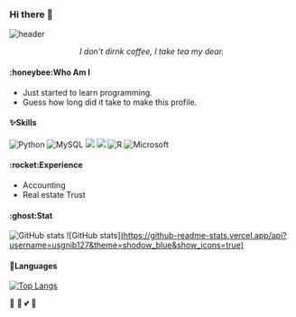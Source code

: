 ### Hi there 👋
![header](https://capsule-render.vercel.app/api?type=venom&color=0:ffd900,90:f56ee7&height=120&section=header&text=It's%20Gracey!&fontSize=70)
<div align=center>
<i>I don't dirnk coffee, I take tea my dear.</i>
</div>

<h4>:honeybee:Who Am I</h4>

- Just started to learn programming.
- Guess how long did it take to make this profile.

<h4>✨Skills</h4>

![Python](https://img.shields.io/badge/python-3670A0?style=for-the-badge&logo=python&logoColor=ffdd54) ![MySQL](https://img.shields.io/badge/mysql-4479A1.svg?style=for-the-badge&logo=mysql&logoColor=white) <img src="https://img.shields.io/badge/github-181717?style=for-the-badge&logo=github&logoColor=white"> <img src="https://img.shields.io/badge/git-F05032?style=for-the-badge&logo=git&logoColor=white"> ![R](https://img.shields.io/badge/r-%23276DC3.svg?style=for-the-badge&logo=r&logoColor=white) ![Microsoft](https://img.shields.io/badge/Microsoft-0078D4?style=for-the-badge&logo=microsoft&logoColor=white)

<h4>:rocket:Experience</h4>

- Accounting
- Real estate Trust 

<h4>:ghost:Stat</h4>

![GitHub stats](https://github-readme-stats.vercel.app/api?username=usgnib127&theme=shodow_blue&show_icons=true) ![GitHub stats][(https://github-readme-stats.vercel.app/api?username=usgnib127&theme=shodow_blue&show_icons=true)](https://github-readme-stats.vercel.app/api/pin/?username=anuraghazra&repo=github-readme-stats&cache_seconds=86400&theme=shadow_blue)

<h4>🔭Languages</h4>

﻿[![Top Langs](https://github-readme-stats.vercel.app/api/top-langs/?username=usgnib127&langs_count=10&layout=compact)](https://github.com/usgnib127/usgnib127)

:ghost:
:honeybee:
:two_hearts:
:penguin:
